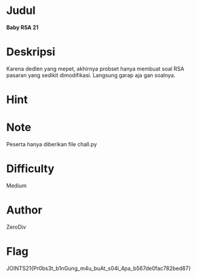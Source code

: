 # Judul
**Baby RSA 21**

# Deskripsi
Karena dedlen yang mepet, akhirnya probset hanya membuat soal RSA pasaran yang sedikit dimodifikasi. Langsung garap aja gan soalnya.

# Hint

# Note
Peserta hanya diberikan file chall.py

# Difficulty
Medium

# Author
ZeroDiv

# Flag
JOINTS21{Pr0bs3t_b1nGung_m4u_buAt_s04l_4pa_b567de0fac782bed87}